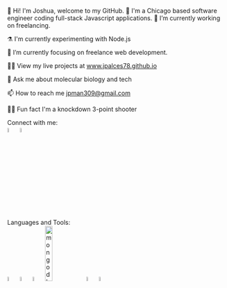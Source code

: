 👋 Hi! I'm Joshua, welcome to my GitHub. 📂
I'm a Chicago based software engineer coding full-stack Javascript applications.
🚧 I’m currently working on freelancing.

⚗️ I'm currently experimenting with Node.js

🎯 I’m currently focusing on freelance web development.

👩‍💻 View my live projects at www.jpalces78.github.io

💬 Ask me about molecular biology and tech

📫 How to reach me jpman309@gmail.com

👩‍🍳 Fun fact I'm a knockdown 3-point shooter

Connect with me: <br />
<a href="https://www.linkedin.com/in/jpalces78/"><img src="https://upload.wikimedia.org/wikipedia/commons/c/ca/LinkedIn_logo_initials.png" alt="linkedin" height="auto" width="5%"></a> <a href="https://twitter.com/Tuenchi_Fisher"><img src="https://upload.wikimedia.org/wikipedia/commons/4/4f/Twitter-logo.svg" alt="twitter" height="auto" width="5%"></a>

Languages and Tools: <br />
<img href="https://en.wikipedia.org/wiki/CSS" src="https://upload.wikimedia.org/wikipedia/commons/thumb/d/d5/CSS3_logo_and_wordmark.svg/1200px-CSS3_logo_and_wordmark.svg.png" alt="css3" height="auto" width="5%"> <img src="https://upload.wikimedia.org/wikipedia/commons/6/61/HTML5_logo_and_wordmark.svg" alt="css3" height="auto" width="5%"> <img src="https://upload.wikimedia.org/wikipedia/commons/6/6a/JavaScript-logo.png" alt="javascript" height="auto" width="5%"> <img src="https://upload.wikimedia.org/wikipedia/commons/9/93/MongoDB_Logo.svg" alt="mongodb" height="auto" width="18%"> <img src="https://upload.wikimedia.org/wikipedia/commons/d/d9/Node.js_logo.svg" alt="nodejs" height="auto" width="5%"> <img src="https://www.seekpng.com/png/full/80-803597_io-is-compatible-with-all-javascript-frameworks-and.png" alt="reactjs" height="auto" width="5%"> 

<!---
jpalces78/jpalces78 is a ✨ special ✨ repository because its `README.md` (this file) appears on your GitHub profile.
You can click the Preview link to take a look at your changes.
--->

